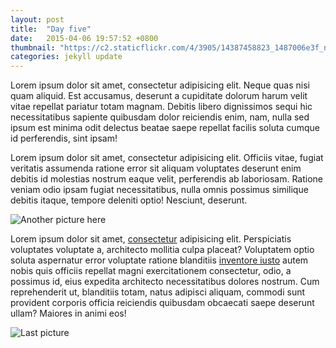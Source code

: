 ```yaml
---
layout: post
title:  "Day five"
date:   2015-04-06 19:57:52 +0800
thumbnail: "https://c2.staticflickr.com/4/3905/14387458823_1487006e3f_n.jpg"
categories: jekyll update
---
```


Lorem ipsum dolor sit amet, consectetur adipisicing elit. Neque quas nisi quam aliquid. Est accusamus, deserunt a cupiditate dolorum harum velit vitae repellat pariatur totam magnam. Debitis libero dignissimos sequi hic necessitatibus sapiente quibusdam dolor reiciendis enim, nam, nulla sed ipsum est minima odit delectus beatae saepe repellat facilis soluta cumque id perferendis, sint ipsam!

Lorem ipsum dolor sit amet, consectetur adipisicing elit. Officiis vitae, fugiat veritatis assumenda ratione error sit aliquam voluptates deserunt enim debitis id molestias nostrum eaque velit, perferendis ab laboriosam. Ratione veniam odio ipsam fugiat necessitatibus, nulla omnis possimus similique debitis itaque, tempore deleniti optio! Nesciunt, deserunt.

![Another picture here](http://im.vsco.co/1/51f48bb095e8247120/5687e08745331ed8698b4568/23b81fbf-c91f-4434-b5a7-ec04ddefe9f6.jpg)

Lorem ipsum dolor sit amet, [consectetur] adipisicing elit. Perspiciatis voluptates voluptate a, architecto mollitia culpa placeat? Voluptatem optio soluta aspernatur error voluptate ratione blanditiis [inventore iusto] autem nobis quis officiis repellat magni exercitationem consectetur, odio, a possimus id, eius expedita architecto necessitatibus dolores nostrum. Cum reprehenderit ut, blanditiis totam, natus adipisci aliquam, commodi sunt provident corporis officia reiciendis quibusdam obcaecati saepe deserunt ullam? Maiores in animi eos!

![Last picture](http://im.vsco.co/1/51f48bb095e8247120/5687de5e28331ecd628b456b/829050f7-8c9d-49bd-8762-f30360089bf2.jpg?w=800&dpr=1)

[consectetur]:		http://www.google.com
[inventore iusto]:	http://www.facebook.com